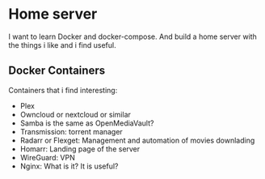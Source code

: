 # Home server

I want to learn Docker and docker-compose. And build a home server with the things i like and i find useful.

## Docker Containers

Containers that i find interesting:
- Plex
- Owncloud or nextcloud or similar
- Samba is the same as OpenMediaVault?
- Transmission: torrent manager
- Radarr or Flexget: Management and automation of movies downlading
- Homarr: Landing page of the server
- WireGuard: VPN
- Nginx: What is it? It is useful?
